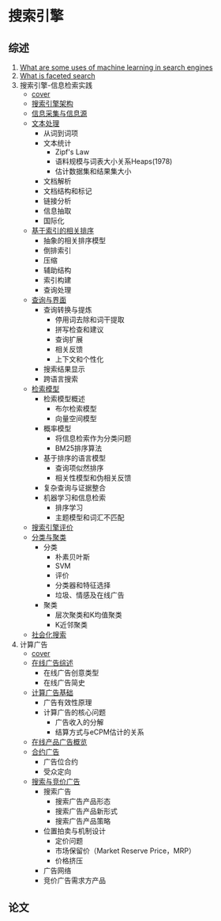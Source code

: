 # 搜索引擎
## 综述
1. [What are some uses of machine learning in search engines][63]
1. [What is faceted search][64]
1. 搜索引擎-信息检索实践
    - [cover][61]
    - [搜索引擎架构][1]
    - [信息采集与信息源][2]
    - [文本处理][3]
        - 从词到词项
        - 文本统计
            - Zipf's Law
            - 语料规模与词表大小关系Heaps(1978)
            - 估计数据集和结果集大小
        - 文档解析
        - 文档结构和标记
        - 链接分析
        - 信息抽取
        - 国际化
    - [基于索引的相关排序][4]
        - 抽象的相关排序模型
        - 倒排索引
        - 压缩
        - 辅助结构
        - 索引构建
        - 查询处理
    - [查询与界面][5]
        - 查询转换与提炼
            - 停用词去除和词干提取
            - 拼写检查和建议
            - 查询扩展
            - 相关反馈
            - 上下文和个性化
        - 搜索结果显示
        - 跨语言搜索
    - [检索模型][6]
        - 检索模型概述
            - 布尔检索模型
            - 向量空间模型
        - 概率模型
            - 将信息检索作为分类问题
            - BM25排序算法
        - 基于排序的语言模型
            - 查询项似然排序
            - 相关性模型和伪相关反馈
        - 复杂查询与证据整合
        - 机器学习和信息检索
            - 排序学习
            - 主题模型和词汇不匹配
    - [搜索引擎评价][7]
    - [分类与聚类][8]
        - 分类
            - 朴素贝叶斯
            - SVM
            - 评价
            - 分类器和特征选择
            - 垃圾、情感及在线广告
        - 聚类
            - 层次聚类和K均值聚类
            - K近邻聚类
    - [社会化搜索][9]
1. 计算广告
    - [cover][62]
    - [在线广告综述][1]
        - 在线广告创意类型
        - 在线广告简史
    - [计算广告基础][2]
        - 广告有效性原理
        - 计算广告的核心问题
            - 广告收入的分解
            - 结算方式与eCPM估计的关系
    - [在线产品广告概览][3]
    - [合约广告][4]
        - 广告位合约
        - 受众定向
    - [搜索与竞价广告][5]
        - 搜索广告
            - 搜索广告产品形态
            - 搜索广告产品新形式
            - 搜索广告产品策略
        - 位置拍卖与机制设计
            - 定价问题
            - 市场保留价（Market Reserve Price，MRP）
            - 价格挤压
        - 广告网络
        - 竞价广告需求方产品

## 论文



[61]: search-engine
[62]: computational_ad
[63]: WhatAreSomeUsesOfMachineLearningInSearchEngines.md
[64]: WhatIsFacetedSearch.md


[1]: search-engine/archtecture.ipynb
[2]: search-engine/crawl.md
[3]: search-engine/handle_document.ipynb
[4]: search-engine/sort.ipynb
[5]: search-engine/query.ipynb
[6]: search-engine/search-model.ipynb
[7]: search-engine/evaluate.ipynb
[8]: search-engine/classification_clustering.ipynb
[9]: search-engine/social_search.ipynb

[11]: computational_ad/chap1.md
[12]: computational_ad/chap2.ipynb
[13]: computational_ad/chap3.md
[14]: computational_ad/chap4.md
[15]: computational_ad/chap5.ipynb
